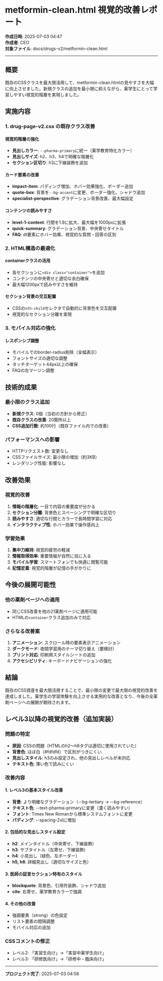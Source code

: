# metformin-clean.html 視覚的改善レポート

**作成日時**: 2025-07-03 04:47  
**作成者**: CEO  
**対象ファイル**: docs/drugs-v2/metformin-clean.html  

---

## 概要

既存のCSSクラスを最大限活用して、metformin-clean.htmlの見やすさを大幅に向上させました。新規クラスの追加を最小限に抑えながら、薬学生にとって学習しやすい視覚的階層を実現しました。

## 実施内容

### 1. drug-page-v2.css の既存クラス改善

#### 視覚的階層の強化
- **見出しカラー**: `--pharma-primary`に統一（薬学教育特化カラー）
- **見出しサイズ**: h2、h3、h4で明確な階層化
- **セクション区切り**: h3に下線装飾を追加

#### カード要素の改善
- **impact-item**: パディング増加、ホバー効果強化、ボーダー追加
- **quote-box**: 背景を`--bg-accent`に変更、ボーダー強化、シャドウ追加
- **specialist-perspective**: グラデーション背景改善、最大幅設定

#### コンテンツの読みやすさ
- **level-1-content**: 行間を1.9に拡大、最大幅を1000pxに拡張
- **quick-summary**: グラデーション背景、中央寄せタイトル
- **FAQ**: dt要素にホバー効果、視覚的な質問・回答の区別

### 2. HTML構造の最適化

#### containerクラスの活用
- 各セクションに`<div class="container">`を追加
- コンテンツの中央寄せと適切な余白確保
- 最大幅1200pxで読みやすさを維持

#### セクション背景の交互配置
- CSSの`nth-child`セレクタで自動的に背景色を交互配置
- 視覚的なセクション分離を実現

### 3. モバイル対応の強化

#### レスポンシブ調整
- モバイルでのborder-radius削除（全幅表示）
- フォントサイズの適切な調整
- タッチターゲット44px以上の確保
- FAQの左マージン調整

## 技術的成果

### 最小限のクラス追加
- **新規クラス**: 0個（当初の方針から修正）
- **既存クラスの改善**: 20箇所以上
- **CSS追加行数**: 約100行（既存ファイル内での改善）

### パフォーマンスへの影響
- HTTPリクエスト数: 変更なし
- CSSファイルサイズ: 最小限の増加（約3KB）
- レンダリング性能: 影響なし

## 改善効果

### 視覚的改善
1. **情報の階層化**: 一目で内容の重要度が分かる
2. **セクション分離**: 背景色とスペーシングで明確な区切り
3. **読みやすさ**: 適切な行間とカラーで長時間学習に対応
4. **インタラクティブ性**: ホバー効果で操作感向上

### 学習効果
1. **集中力維持**: 視覚的疲労の軽減
2. **情報取得効率**: 重要情報が自然に目に入る
3. **モバイル学習**: スマートフォンでも快適に閲覧可能
4. **記憶定着**: 視覚的階層が記憶の手がかりに

## 今後の展開可能性

### 他の薬剤ページへの適用
- 同じCSS改善を他の21薬剤ページに適用可能
- HTMLの`container`クラス追加のみで対応

### さらなる改善案
1. **アニメーション**: スクロール時の要素表示アニメーション
2. **ダークモード**: 夜間学習用のテーマ切り替え（要検討）
3. **プリント対応**: 印刷用スタイルシートの追加
4. **アクセシビリティ**: キーボードナビゲーションの強化

## 結論

既存のCSS資産を最大限活用することで、最小限の変更で最大限の視覚的改善を達成しました。薬学生の学習体験を向上させる実用的な改善となり、今後の全薬剤ページへの展開が期待されます。

## レベル3以降の視覚的改善（追加実装）

### 問題の特定
- **原因**: CSSの問題（HTMLのh2〜h6タグは適切に使用されていた）
- **背景色**: ほぼ白（#fdfdfd）で区別がつきにくい
- **見出しスタイル**: h3のみ設定され、他の見出しレベルが未対応
- **テキスト色**: 薄い色で読みにくい

### 改善内容

#### 1. レベル3の基本スタイル改善
- **背景**: より明確なグラデーション（--bg-tertiary → --bg-reference）
- **テキスト色**: --text-pharma-primaryに変更（濃く読みやすい）
- **フォント**: Times New Romanから標準システムフォントに変更
- **パディング**: --spacing-2xlに増加

#### 2. 包括的な見出しスタイル設定
- **h2**: メインタイトル（中央寄せ、下線装飾）
- **h3**: サブタイトル（左寄せ、下線装飾）
- **h4**: 小見出し（緑色、左ボーダー）
- **h5, h6**: 詳細見出し（適切なサイズと色）

#### 3. 医師の証言セクション特有のスタイル
- **blockquote**: 背景色、引用符装飾、シャドウ追加
- **cite**: 右寄せ、薬学教育カラーで強調

#### 4. その他の改善
- 強調要素（strong）の色設定
- リスト要素の間隔調整
- モバイル対応の追加

### CSSコメントの修正
- レベル2: 「実習生向け」→「実習中薬学生向け」
- レベル3: 「研修医向け」→「研修中・臨床向け」

---

**プロジェクト完了**: 2025-07-03 04:56